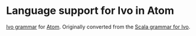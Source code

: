 # Language support for Ivo in Atom

[Ivo grammar](https://github.com/nystrom/language-ivo) for [Atom](https://atom.io). Originally converted from the [Scala grammar for Ivo](https://github.com/atom-community/language-scala). 
